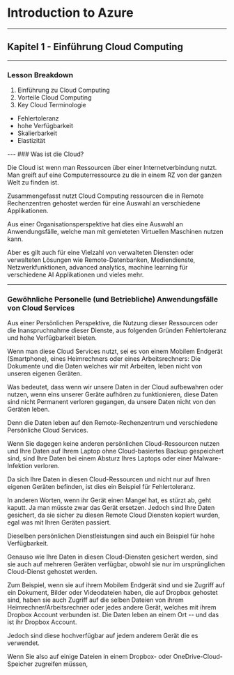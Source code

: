 # Introduction to Azure
---

## Kapitel 1 - Einführung Cloud Computing
---

### Lesson Breakdown
1. Einführung zu Cloud Computing
2. Vorteile Cloud Computing
3. Key Cloud Terminologie
<ul>
<li>Fehlertoleranz</li>
<li>hohe Verfügbarkeit</li>
<li>Skalierbarkeit</li>
<li>Elastizität</li>
</ul>
---
### Was ist die Cloud?

Die Cloud ist wenn man Ressourcen über einer Internetverbindung nutzt. Man greift auf eine Computerressource zu die in einem RZ von der ganzen Welt zu finden ist.

Zusammengefasst nutzt Cloud Computing ressourcen die in Remote Rechenzentren gehostet werden für eine Auswahl an verschiedene Applikationen.

Aus einer Organisationsperspektive hat dies eine Auswahl an Anwendungsfälle, welche man mit gemieteten Virtuellen Maschinen nutzen kann. 

Aber es gilt auch für eine Vielzahl von verwalteten Diensten oder verwalteten Lösungen wie Remote-Datenbanken, Mediendienste, Netzwerkfunktionen, advanced analytics, machine learning für verschiedene AI Applikationen und vieles mehr.

---

### Gewöhnliche Personelle (und Betriebliche) Anwendungsfälle von Cloud Services

Aus einer Persönlichen Perspektive, die Nutzung dieser Ressourcen oder die Inanspruchnahme dieser Dienste, aus folgenden Gründen Fehlertoleranz und hohe Verfügbarkeit bieten.

Wenn man diese Cloud Services nutzt, sei es von einem Mobilem Endgerät (Smartphone), eines Heimrechners oder eines Arbeitsrechners: Die Dokumente und die Daten welches wir mit Arbeiten, leben nicht von unseren eigenen Geräten. 

Was bedeutet, dass wenn wir unsere Daten in der Cloud aufbewahren oder nutzen, wenn eins unserer Geräte aufhören zu funktionieren, diese Daten sind nicht Permanent verloren gegangen, da unsere Daten nicht von den Geräten leben.

Denn die Daten leben auf den Remote-Rechenzentrum und verschiedene Persönliche Cloud Services.

Wenn Sie dagegen keine anderen persönlichen Cloud-Ressourcen nutzen und Ihre Daten auf Ihrem Laptop ohne Cloud-basiertes Backup gespeichert sind, sind Ihre Daten bei einem Absturz Ihres Laptops oder einer Malware-Infektion verloren. 

Da sich Ihre Daten in diesen Cloud-Ressourcen und nicht nur auf Ihren eigenen Geräten befinden, ist dies ein Beispiel für Fehlertoleranz.

In anderen Worten, wenn ihr Gerät einen Mangel hat, es stürzt ab, geht kaputt. Ja man müsste zwar das Gerät ersetzen. Jedoch sind Ihre Daten gesichert, da sie sicher zu diesen Remote Cloud Diensten kopiert wurden, egal was mit Ihren Geräten passiert.

Dieselben persönlichen Dienstleistungen sind auch ein Beispiel für hohe Verfügbarkeit.

Genauso wie Ihre Daten in diesen Cloud-Diensten gesichert werden, sind sie auch auf mehreren Geräten verfügbar, obwohl sie nur im ursprünglichen Cloud-Dienst gehostet werden.

Zum Beispiel, wenn sie auf ihrem Mobilem Endgerät sind und sie Zugriff auf ein Dokument, Bilder oder Videodateien haben, die auf Dropbox gehostet sind, haben sie auch Zugriff auf die selben Dateien von ihrem Heimrechner/Arbeitsrechner oder jedes andere Gerät, welches mit ihrem Dropbox Account verbunden ist.
Die Daten leben an einem Ort -- und das ist ihr Dropbox Account. 

Jedoch sind diese hochverfügbar auf jedem anderem Gerät die es verwendet.

Wenn Sie also auf einige Dateien in einem Dropbox- oder OneDrive-Cloud-Speicher zugreifen müssen,